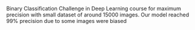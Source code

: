 Binary Classification Challenge in Deep Learning course for maximum precision with small dataset of around 15000 images. Our model reached 99% precision due to some images were biased  
